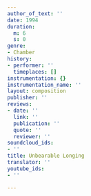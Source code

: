 ```yaml
---
author_of_text: ''
date: 1994
duration:
  m: 6
  s: 0
genre:
- Chamber
history:
- performer: ''
  timeplaces: []
instrumentation: {}
instrumentation_name: ''
layout: composition
publisher: ''
reviews:
- date: ''
  link: ''
  publication: ''
  quote: ''
  reviewer: ''
soundcloud_ids:
- ''
title: Unbearable Longing
translator: ''
youtube_ids:
- ''

---
```

